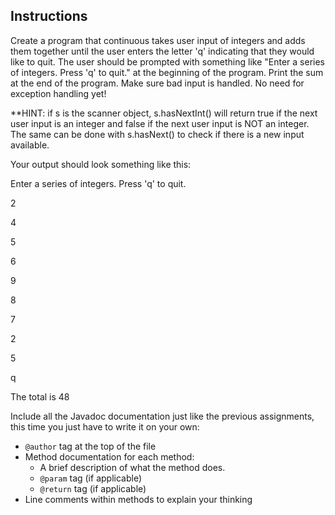 ## Instructions

Create a program that continuous takes user input of integers and adds them together until the user enters the letter 'q' indicating that they would like to quit. The user should be prompted with something like "Enter a series of integers. Press 'q' to quit." at the beginning of the program. Print the sum at the end of the program. Make sure bad input is handled. No need for exception handling yet! 

**HINT:  if s is the scanner object, s.hasNextInt() will return true if the next user input is an integer and false if the next user input is NOT an integer. The same can be done with s.hasNext() to check if there is a new input available. 

Your output should look something like this: 

Enter a series of integers. Press 'q' to quit.

2       

4

5

6

9

8

7

2

5

q

The total is 48


Include all the Javadoc documentation just like the previous assignments, this time you just have to write it on your own:
* `@author` tag at the top of the file
* Method documentation for each method:
  *  A brief description of what the method does.
  * `@param` tag (if applicable)
  * `@return` tag (if applicable)
* Line comments within methods to explain your thinking